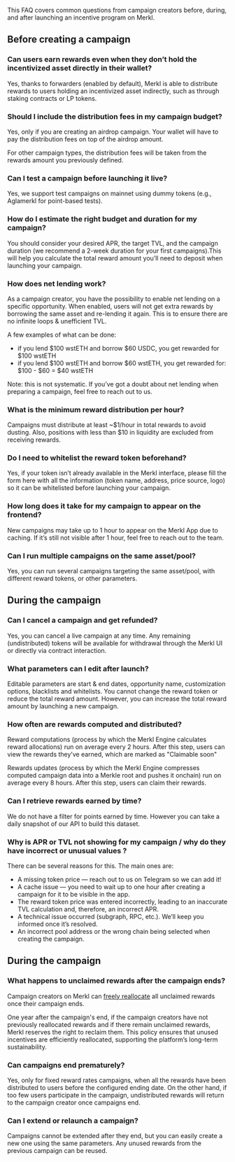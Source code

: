 This FAQ covers common questions from campaign creators before, during, and after launching an incentive program on Merkl.

## Before creating a campaign

### Can users earn rewards even when they don’t hold the incentivized asset directly in their wallet?

Yes, thanks to forwarders (enabled by default), Merkl is able to distribute rewards to users holding an incentivized asset indirectly, such as through staking contracts or LP tokens.

### Should I include the distribution fees in my campaign budget?

Yes, only if you are creating an airdrop campaign. Your wallet will have to pay the distribution fees on top of the airdrop amount.

For other campaign types, the distribution fees will be taken from the rewards amount you previously defined.

### Can I test a campaign before launching it live?

Yes, we support test campaigns on mainnet using dummy tokens (e.g., Aglamerkl for point-based tests).

### How do I estimate the right budget and duration for my campaign?

You should consider your desired APR, the target TVL, and the campaign duration (we recommend a 2-week duration for your first campaigns).This will help you calculate the total reward amount you’ll need to deposit when launching your campaign. 

### How does net lending work?

As a campaign creator, you have the possibility to enable net lending on a specific opportunity. When enabled, users will not get extra rewards by borrowing the same asset and re-lending it again. This is to ensure there are no infinite loops & unefficient TVL.

A few examples of what can be done:

- if you lend $100 wstETH and borrow $60 USDC, you get rewarded for $100 wstETH
- if you lend $100 wstETH and borrow $60 wstETH, you get rewarded for: $100 - $60 = $40 wstETH

Note: this is not systematic. If you’ve got a doubt about net lending when preparing a campaign, feel free to reach out to us.

### What is the minimum reward distribution per hour?

Campaigns must distribute at least ~$1/hour in total rewards to avoid dusting. Also, positions with less than $10 in liquidity are excluded from receiving rewards.

### Do I need to whitelist the reward token beforehand?

Yes, if your token isn’t already available in the Merkl interface, please fill the form here with all the information (token name, address, price source, logo) so it can be whitelisted before launching your campaign.

### How long does it take for my campaign to appear on the frontend?

New campaigns may take up to 1 hour to appear on the Merkl App due to caching. If it’s still not visible after 1 hour, feel free to reach out to the team.

### Can I run multiple campaigns on the same asset/pool?

Yes, you can run several campaigns targeting the same asset/pool, with different reward tokens, or other parameters.


## During the campaign

### Can I cancel a campaign and get refunded?

Yes, you can cancel a live campaign at any time. Any remaining (undistributed) tokens will be available for withdrawal through the Merkl UI or directly via contract interaction.

### What parameters can I edit after launch?

Editable parameters are start & end dates, opportunity name, customization options, blacklists and whitelists. You cannot change the reward token or reduce the total reward amount. However, you can increase the total reward amount by launching a new campaign.

### How often are rewards computed and distributed?

Reward computations (process by which the Merkl Engine calculates reward allocations) run on average every 2 hours. After this step, users can view the rewards they’ve earned, which are marked as "Claimable soon"

Rewards updates (process by which the Merkl Engine compresses computed campaign data into a Merkle root and pushes it onchain) run on average every 8 hours. After this step, users can claim their rewards. 

### Can I retrieve rewards earned by time?

We do not have a filter for points earned by time. However you can take a daily snapshot of our API to build this dataset.


### Why is APR or TVL not showing for my campaign / why do they have incorrect or unusual values ?

There can be several reasons for this. The main ones are:

- A missing token price — reach out to us on Telegram so we can add it!
- A cache issue — you need to wait up to one hour after creating a campaign for it to be visible in the app.
- The reward token price was entered incorrectly, leading to an inaccurate TVL calculation and, therefore, an incorrect APR.
- A technical issue occurred (subgraph, RPC, etc.). We’ll keep you informed once it’s resolved.
- An incorrect pool address or the wrong chain being selected when creating the campaign.

## During the campaign

### What happens to unclaimed rewards after the campaign ends?

Campaign creators on Merkl can [freely reallocate](../merkl-mechanisms/features.md) all unclaimed rewards once their campaign ends.

One year after the campaign's end, if the campaign creators have not previously reallocated rewards and if there remain unclaimed rewards, Merkl reserves the right to reclaim them. This policy ensures that unused incentives are efficiently reallocated, supporting the platform’s long-term sustainability.

### Can campaigns end prematurely?

Yes, only for fixed reward rates campaigns, when all the rewards have been distributed to users before the configured ending date. 
On the other hand, if too few users participate in the campaign, undistributed rewards will return to the campaign creator once campaigns end.

### Can I extend or relaunch a campaign?

Campaigns cannot be extended after they end, but you can easily create a new one using the same parameters. Any unused rewards from the previous campaign can be reused.

